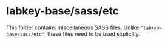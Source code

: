 # labkey-base/sass/etc

This folder contains miscellaneous SASS files. Unlike `"labkey-base/sass/etc"`, these files
need to be used explicitly.
